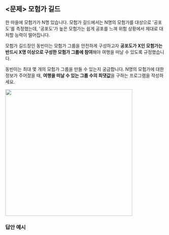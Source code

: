 ## <문제> 모험가 길드
한 마을에 모험가가 N명 있습니다. 모험가 길드에서는 N명의 모험가를 대상으로 '공포도'를 측정했는데, 
'공포도'가 높은 모험가는 쉽게 공포를 느껴 위험 상황에서 제대로 대처할 능력이 떨어집니다.

모험가 길드장인 동빈이는 모험가 그룹을 안전하게 구성하고자 **공포도가 X인 모험가는 반드시 X명 이상으로 
구성한 모험가 그룹에 참여**해야 여행을 떠날 수 있도록 규정했습니다.

동빈이는 최대 몇 개의 모험가 그룹을 만들 수 있는지 궁금합니다. N명의 모험가에 대한 정보가 주어졌을 때, 
**여행을 떠날 수 있는 그룹 수의 최댓값**을 구하는 프로그램을 작성하세요.

<img src=https://user-images.githubusercontent.com/62216628/161273922-6e40d66b-5398-404f-94cb-5abdff34831c.png width=400px></img>

### 답안 예시
```
```
